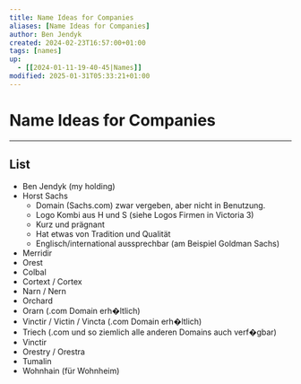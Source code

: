 ```yaml
---
title: Name Ideas for Companies
aliases: [Name Ideas for Companies]
author: Ben Jendyk
created: 2024-02-23T16:57:00+01:00
tags: [names]
up:
  - [[2024-01-11-19-40-45|Names]]
modified: 2025-01-31T05:33:21+01:00
---
```


# Name Ideas for Companies

---

## List

- Ben Jendyk (my holding)
- Horst Sachs
	- Domain (Sachs.com) zwar vergeben, aber nicht in Benutzung.
	- Logo Kombi aus H und S (siehe Logos Firmen in Victoria 3)
	- Kurz und prägnant
	- Hat etwas von Tradition und Qualität
	- Englisch/international aussprechbar (am Beispiel Goldman Sachs)
- Merridir
- Orest
- Colbal
- Cortext / Cortex
- Narn / Nern
- Orchard
- Orarn (.com Domain erh�ltlich)
- Vinctir / Victin / Vincta (.com Domain erh�ltlich)
- Triech (.com und so ziemlich alle anderen Domains auch verf�gbar)
- Vinctir
- Orestry / Orestra
- Tumalin
- Wohnhain (für Wohnheim)
